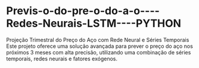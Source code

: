 # Previs-o-do-pre-o-do-a-o----Redes-Neurais-LSTM----PYTHON
Projeção Trimestral do Preço do Aço com Rede Neural e Séries Temporais Este projeto oferece uma solução avançada para prever o preço do aço nos próximos 3 meses com alta precisão, utilizando uma combinação de séries temporais, redes neurais e fatores exógenos.

